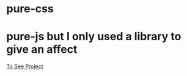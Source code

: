 # pure-css
# pure-js but I only used a library to give an affect 
[To See Project ](https://ahmetcan-7.github.io/adidas-clone/)
